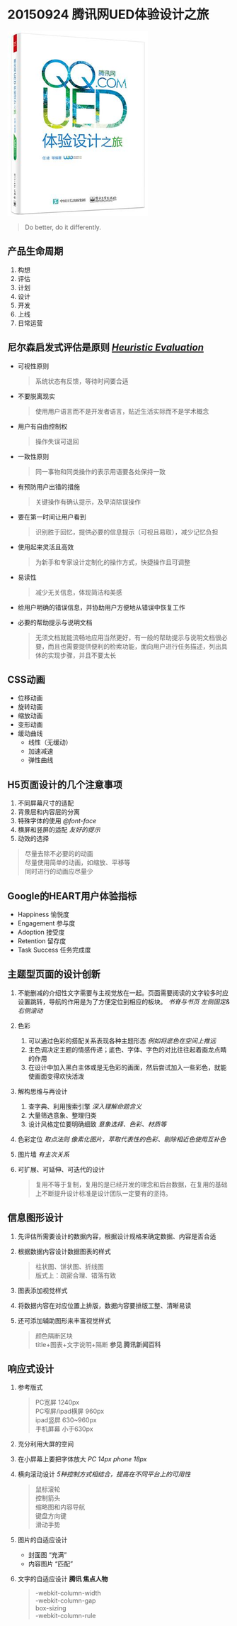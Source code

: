 # 20150924 腾讯网UED体验设计之旅  
![封面](https://raw.githubusercontent.com/zzTonyQzz/readding-notes/master/images/20150924%20%E8%85%BE%E8%AE%AF%E7%BD%91UED%E4%BD%93%E9%AA%8C%E8%AE%BE%E8%AE%A1%E4%B9%8B%E6%97%85.jpg)
> Do better, do it differently.

## 产品生命周期
1. 构想
2. 评估
3. 计划
4. 设计
5. 开发
6. 上线
7. 日常运营

## 尼尔森启发式评估是原则 _[Heuristic Evaluation](http://www.nngroup.com)_
* 可视性原则  
	> 系统状态有反馈，等待时间要合适  

* 不要脱离现实  
	> 使用用户语言而不是开发者语言，贴近生活实际而不是学术概念  

* 用户有自由控制权  
	> 操作失误可退回  

* 一致性原则  
	> 同一事物和同类操作的表示用语要各处保持一致  

* 有预防用户出错的措施  
	> 关键操作有确认提示，及早消除误操作  

* 要在第一时间让用户看到  
	> 识别胜于回忆，提供必要的信息提示（可视且易取），减少记忆负担  

* 使用起来灵活且高效  
	> 为新手和专家设计定制化的操作方式，快捷操作且可调整  

* 易读性  
	> 减少无关信息，体现简洁和美感  

* 给用户明确的错误信息，并协助用户方便地从错误中恢复工作  

* 必要的帮助提示与说明文档  
	> 无须文档就能流畅地应用当然更好，有一般的帮助提示与说明文档很必要，而且也需要提供便利的检索功能，面向用户进行任务描述，列出具体的实现步骤，并且不要太长  

## CSS动画
* 位移动画
* 旋转动画
* 缩放动画
* 变形动画
* 缓动曲线
	* 线性（无缓动）
	* 加速减速
	* 弹性曲线

## H5页面设计的几个注意事项
1. 不同屏幕尺寸的适配
2. 背景层和内容层的分离
3. 特殊字体的使用 _@font-face_
4. 横屏和竖屏的适配 _友好的提示_
5. 动效的选择

 > 尽量去除不必要的的动画   
 > 尽量使用简单的动画，如缩放、平移等   
 > 同时进行的动画应尽量少   

## Google的HEART用户体验指标
* Happiness 愉悦度
* Engagement 参与度
* Adoption 接受度
* Retention 留存度
* Task Success 任务完成度

## 主题型页面的设计创新
1. 不能删减的介绍性文字需要与主视觉放在一起。页面需要阅读的文字较多时应设置跳转，导航的作用是为了方便定位到相应的板块。 _书脊与书页 左侧固定&右侧滚动_  
2. 色彩
	1. 可以通过色彩的搭配关系表现各种主题形态 _例如将底色在空间上推远_
	2. 主色调决定主题的情感传递；底色、字体、字色的对比往往起着画龙点睛的作用
	3. 在设计中加入黑白主体或是无色彩的画面，然后尝试加入一些彩色，就能使画面变得欢快活泼
3. 解构思维与再设计
	1. 查字典、利用搜索引擎 _深入理解命题含义_
	2. 大量筛选意象、整理归类
	3. 设计风格定位要明确细致 _意象选择、色彩、材质等_
4. 色彩定位 _取点法则 像素化图片，萃取代表性的色彩、剔除相近色使用互补色_
5. 图片墙 _有主次关系_
6. 可扩展、可延伸、可迭代的设计   

	> 复用不等于复制，复用的是已经开发的理念和后台数据，在复用的基础上不断提升设计标准是设计团队一定要有的坚持。

## 信息图形设计
1. 先评估所需要设计的数据内容，根据设计规格来确定数据、内容是否合适
2. 根据数据内容设计数据图表的样式  

	> 柱状图、饼状图、折线图   
	> 版式上：疏密合理、错落有致   
 
3. 图表添加视觉样式
4. 将数据内容在对应位置上排版，数据内容要排版工整、清晰易读
5. 还可添加辅助图形来丰富视觉样式 

	> 颜色隔断区块   
	> title+图表+文字说明+隔断 **参见 腾讯新闻百科**   

## 响应式设计
1. 参考版式   

	> PC宽屏 1240px  
	> PC窄屏/ipad横屏 960px  
	> ipad竖屏 630~960px  
	> 手机屏幕 小于630px  

2. 充分利用大屏的空间  
3. 在小屏幕上要把字体放大 _PC 14px phone 18px_  
4. 横向滚动设计 *5种控制方式相结合，提高在不同平台上的可用性* 

	> 鼠标滚轮  
	> 控制箭头  
	> 缩略图和内容导航  
	> 键盘方向键  
	> 滑动手势  

5. 图片的自适应设计
	* 封面图 “充满”
	* 内容图片 “匹配”
6. 文字的自适应设计 **腾讯 焦点人物**  

	> -webkit-column-width   
	> -webkit-column-gap  
	> box-sizing  
	> -webkit-column-rule


